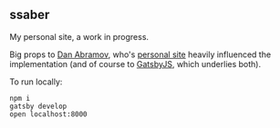 ## ssaber
My personal site, a work in progress.

Big props to [Dan Abramov](https://twitter.com/dan_abramov), who's [personal site](https://github.com/gaearon/overreacted.io) heavily influenced the implementation (and of course to [GatsbyJS](https://www.gatsbyjs.org/), which underlies both).

To run locally:
```
npm i
gatsby develop
open localhost:8000
```

